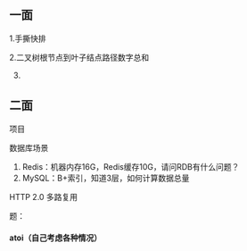 ## 一面

1.手撕快排

2.二叉树根节点到叶子结点路径数字总和

3.











## 二面

项目

数据库场景

1. Redis：机器内存16G，Redis缓存10G，请问RDB有什么问题？
2. MySQL：B+索引，知道3层，如何计算数据总量

HTTP 2.0 多路复用

题：

#### atoi（自己考虑各种情况）


